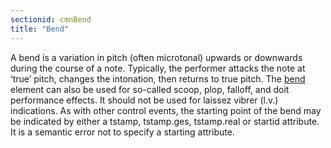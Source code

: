 ```yaml
---
sectionid: cmnBend
title: "Bend"
---
```




A bend is a variation in pitch (often microtonal) upwards or downwards during the
course
of a note. Typically, the performer attacks the note at ‘true’ pitch,
changes the intonation, then returns to true pitch. The <a class="link_odd_elementSpec" href="/v3/elements/bend">bend</a> element
can also be used for so-called scoop, plop, falloff, and doit performance effects.
It
should 
<span class="hi">not</span> be used for laissez vibrer (l.v.) indications. As with
other control events, the starting point of the bend may be indicated by either a
tstamp,
tstamp.ges, tstamp.real or startid attribute. It is a semantic error not to specify
a
starting attribute.


